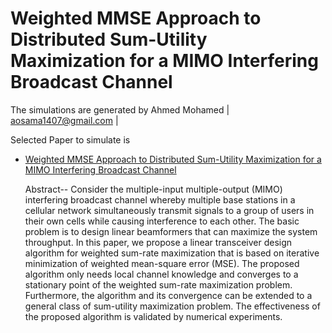 # Weighted MMSE Approach to Distributed Sum-Utility Maximization for a MIMO Interfering Broadcast Channel
The simulations are generated by Ahmed Mohamed | aosama1407@gmail.com |

Selected Paper to simulate is 
- [Weighted MMSE Approach to Distributed Sum-Utility Maximization for a MIMO Interfering Broadcast Channel](https://ieeexplore.ieee.org/document/5756489)

  Abstract-- Consider the multiple-input multiple-output (MIMO) interfering broadcast channel whereby multiple base stations in a cellular network simultaneously transmit signals to a group of users in their own cells while causing interference to each other. The basic problem is to design linear beamformers that can maximize the system throughput. In this paper, we propose a linear transceiver design algorithm for weighted sum-rate maximization that is based on iterative minimization of weighted mean-square error (MSE). The proposed algorithm only needs local channel knowledge and converges to a stationary point of the weighted sum-rate maximization problem. Furthermore, the algorithm and its convergence can be extended to a general class of sum-utility maximization problem. The effectiveness of the proposed algorithm is validated by numerical experiments.

